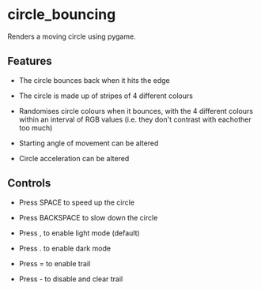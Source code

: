 # circle_bouncing

Renders a moving circle using pygame.

## Features

- The circle bounces back when it hits the edge

- The circle is made up of stripes of 4 different colours

- Randomises circle colours when it bounces, with the 4 different colours within an interval of RGB values (i.e. they don't contrast with eachother too much)

- Starting angle of movement can be altered

- Circle acceleration can be altered

## Controls

- Press SPACE to speed up the circle

- Press BACKSPACE to slow down the circle

- Press , to enable light mode (default)

- Press . to enable dark mode

- Press = to enable trail

- Press - to disable and clear trail

